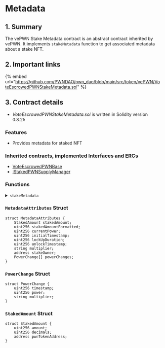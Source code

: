 # Metadata

## 1. Summary

The vePWN Stake Metadata contract is an abstract contract inherited by vePWN. It implements `stakeMetadata` function to get associated metadata about a stake NFT.&#x20;

## 2. Important links

{% embed url="https://github.com/PWNDAO/pwn_dao/blob/main/src/token/vePWN/VoteEscrowedPWNStakeMetadata.sol" %}

## 3. Contract details

* _VoteEscrowedPWNStakeMetadata.sol_ is written in Solidity version 0.8.25

### Features

* Provides metadata for staked NFT

### Inherited contracts, implemented Interfaces and ERCs

* [VoteEscrowedPWNBase](https://github.com/PWNDAO/pwn_dao/blob/main/src/token/vePWN/VoteEscrowedPWNBase.sol)
* [IStakedPWNSupplyManager](https://github.com/PWNDAO/pwn_dao/blob/main/src/interfaces/IStakedPWNSupplyManager.sol)

### Functions

<details>

<summary><code>stakeMetadata</code></summary>

#### Overview

Function to get associated metadata about a specific stake.&#x20;

Checkout [`MetadataAttributes`](metadata.md#metadataattributes-struct) struct definition below to learn more about the `attributes` field in the json response returned by this function.

This function takes one argument:

* `uint256`**`stakeId`**

#### Implementation

```solidity
function stakeMetadata(uint256 stakeId) external view returns (string memory) {
    string memory json = string.concat(
        '{"name":', _makeName(stakeId), ',',
        '"external_url":', _makeExternalUrl(stakeId), ',',
        '"image":', _makeApiUriWith(stakeId, "thumbnail"), ',',
        '"animation_url":', _makeApiUriWith(stakeId, "animation"), ',',
        '"attributes":', _makeAttributes(stakeId), ',',
        '"description":', _makeDescription(), '}'
    );

    return string.concat("data:application/json;base64,", Base64.encode(bytes(json)));
}
```

</details>

### `MetadataAttributes` Struct

```solidity
struct MetadataAttributes {
    StakedAmount stakedAmount;
    uint256 stakedAmountFormatted;
    uint256 currentPower;
    uint256 initialTimestamp;
    uint256 lockUpDuration;
    uint256 unlockTimestamp;
    string multiplier;
    address stakeOwner;
    PowerChange[] powerChanges;
}
```

### `PowerChange` Struct

```solidity
struct PowerChange {
    uint256 timestamp;
    uint256 power;
    string multiplier;
}
```

### `StakedAmount` Struct

```solidity
struct StakedAmount {
    uint256 amount;
    uint256 decimals;
    address pwnTokenAddress;
}
```
